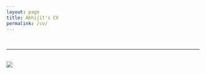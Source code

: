 ```yaml
---
layout: page
title: Abhijit's CV 
permalink: /cv/
---
```

<br />
<hr />
<br />
<img style="max-width:100%;" src="https://github.com/avannaldas/avannaldas.github.io/raw/master/uploads/cv.png" />
